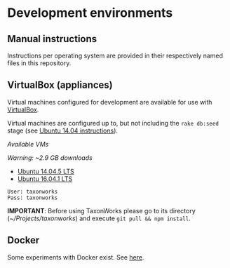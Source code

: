 Development environments 
========================

Manual instructions
-------------------

Instructions per operating system are provided in their respectively named files in this repository.

VirtualBox (appliances)
-----------------------

Virtual machines configured for development are available for use with [VirtualBox][1].  

Virtual machines are configured up to, but not including the `rake db:seed` stage (see [Ubuntu 14.04 instructions](ubuntu_14_04.md)).

*Available VMs*

*Warning: ~2.9 GB downloads*
* [Ubuntu 14.04.5 LTS][2]
* [Ubuntu 16.04.1 LTS][3]
```
User: taxonworks
Pass: taxonworks
```

**IMPORTANT**: Before using TaxonWorks please go to its directory (*~/Projects/taxonworks*) and execute `git pull && npm install`.

Docker
------

Some experiments with Docker exist. See [here][4].

[1]: https://www.virtualbox.org/wiki/Downloads
[2]: http://taxonworks.org/virtual_box/TW_Ubuntu_14_04_5.ova
[3]: http://taxonworks.org/virtual_box/TW_Ubuntu_16_04_1.ova
[4]: https://github.com/SpeciesFileGroup/taxonworks/issues/4
